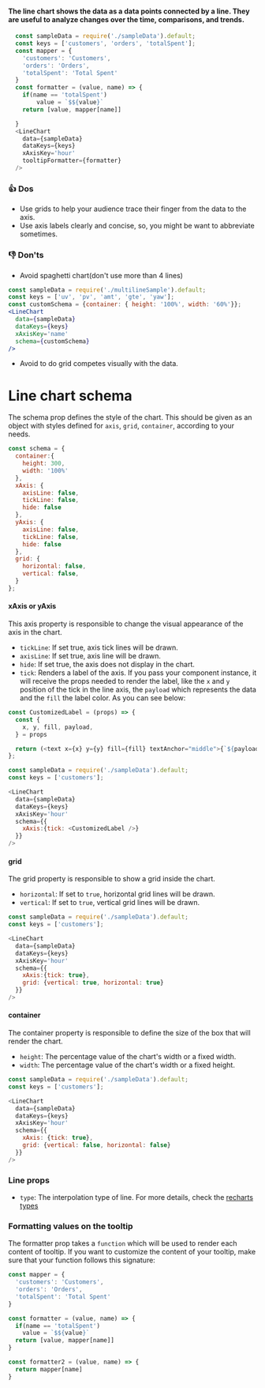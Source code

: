 #### The line chart shows the data as a data points connected by a line. They are useful to analyze changes over the time, comparisons, and trends.

```js
  const sampleData = require('./sampleData').default;
  const keys = ['customers', 'orders', 'totalSpent'];
  const mapper = {
    'customers': 'Customers',
    'orders': 'Orders',
    'totalSpent': 'Total Spent'
  }
  const formatter = (value, name) => {
    if(name == 'totalSpent')
        value = `$${value}`
    return [value, mapper[name]]

  }
  <LineChart
    data={sampleData}
    dataKeys={keys}
    xAxisKey='hour'
    tooltipFormatter={formatter}
  />
```

### 👍 Dos
- Use grids to help your audience trace their finger
from the data to the axis.
- Use axis labels clearly and concise, so, you might be want to abbreviate sometimes.


### 👎 Don'ts
-  Avoid spaghetti chart(don't use more than 4 lines)
```jsx noeditor
const sampleData = require('./multilineSample').default;
const keys = ['uv', 'pv', 'amt', 'gte', 'yaw'];
const customSchema = {container: { height: '100%', width: '60%'}};
<LineChart
  data={sampleData}
  dataKeys={keys}
  xAxisKey='name'
  schema={customSchema}
/>
```
- Avoid to do grid competes visually with the data.


# Line chart schema
The schema prop defines the style of the chart. This should be given as an object with styles defined for `axis`, `grid`, `container`, according to your needs.  

```js noeditor static
const schema = {
  container:{
    height: 300,
    width: '100%'
  },
  xAxis: {
    axisLine: false,
    tickLine: false,
    hide: false
  },
  yAxis: {
    axisLine: false,
    tickLine: false,
    hide: false
  },
  grid: {
    horizontal: false,
    vertical: false,
  }
};

```


#### xAxis or yAxis
This axis property is responsible to change the visual appearance of the axis in the chart.

- `tickLine`: If set true, axis tick lines will be drawn.
- `axisLine`: If set true, axis line will be drawn.
- `hide`: If set true, the axis does not display in the chart.
- `tick`: Renders a label of the axis. If you pass your component instance, it will receive
the props needed to render the label, like the `x` and `y` position of the tick in the line axis, the `payload` which represents the data
and the `fill` the label color. As you can see below:

```js
const CustomizedLabel = (props) => {
  const {
    x, y, fill, payload,
  } = props

  return (<text x={x} y={y} fill={fill} textAnchor="middle">{`${payload.value.toUpperCase()}`}</text>)
};

const sampleData = require('./sampleData').default;
const keys = ['customers'];

<LineChart
  data={sampleData}
  dataKeys={keys}
  xAxisKey='hour'
  schema={{
    xAxis:{tick: <CustomizedLabel />}
  }}
/>
```

#### grid
The grid property is responsible to show a grid inside the chart.

- `horizontal`: If set to `true`, horizontal grid lines will be drawn.
- `vertical`: If set to `true`, vertical grid lines will be drawn.

```js
const sampleData = require('./sampleData').default;
const keys = ['customers'];

<LineChart
  data={sampleData}
  dataKeys={keys}
  xAxisKey='hour'
  schema={{ 
    xAxis:{tick: true},
    grid: {vertical: true, horizontal: true}
  }}
/>
```


#### container
The container property is responsible to define the size of the box that will render the chart.

- `height`: The percentage value of the chart's width or a fixed width.
- `width`: The percentage value of the chart's width or a fixed height.

```js
const sampleData = require('./sampleData').default;
const keys = ['customers'];

<LineChart
  data={sampleData}
  dataKeys={keys}
  xAxisKey='hour'
  schema={{
    xAxis: {tick: true}, 
    grid: {vertical: false, horizontal: false}
  }}
/>
```


### Line props

- `type`: The interpolation type of line. For more details, check the [recharts types](http://recharts.org/en-US/api/Line#type)


### Formatting values on the tooltip

The formatter prop takes a `function` which will be used to render each content of tooltip. If you want to customize the content of your tooltip, make sure that your function follows this signature:

```js noeditor static
const mapper = {
  'customers': 'Customers',
  'orders': 'Orders',
  'totalSpent': 'Total Spent'
}

const formatter = (value, name) => {
  if(name == 'totalSpent')
    value = `$${value}`
  return [value, mapper[name]]
}

const formatter2 = (value, name) => {
  return mapper[name]
}
```

